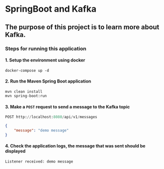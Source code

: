 # SpringBoot and Kafka
## The purpose of this project is to learn more about Kafka.

### Steps for running this application
#### 1. Setup the environment using docker
```
docker-compose up -d
```

#### 2. Run the Maven Spring Boot application
```
mvn clean install
mvn spring-boot:run
```

#### 3. Make a `POST` request to send a message to the Kafka topic
```py
POST http://localhost:8080/api/v1/messages
```
```json
{
    "message": "demo message"
}

```

#### 4. Check the application logs, the message that was sent should be displayed
```
Listener received: demo message
```
